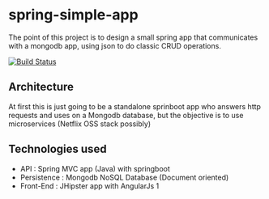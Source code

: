 # spring-simple-app
The point of this project is to design a small spring app that communicates with a mongodb app, using json to do classic CRUD operations.

[![Build Status](https://travis-ci.org/matthieusb/spring-simple-app.svg?branch=master)](https://travis-ci.org/matthieusb/spring-simple-app)

## Architecture
At first this is just going to be a standalone sprinboot app who answers http requests and uses on a Mongodb database, but the objective is to use microservices (Netflix OSS stack possibly)

## Technologies used
  - API : Spring MVC app (Java) with springboot
  - Persistence : Mongodb NoSQL Database (Document oriented)
  - Front-End : JHipster app with AngularJs 1 
